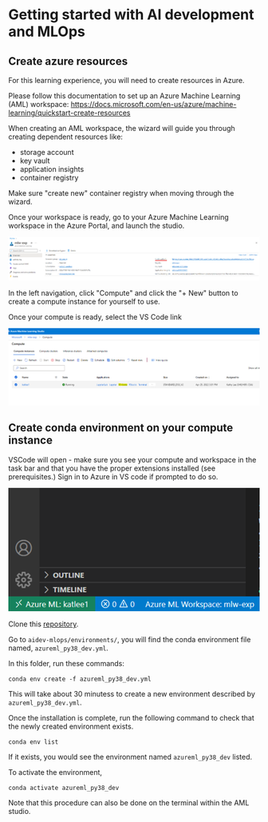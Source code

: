 # Getting started with AI development and MLOps

## Create azure resources 

For this learning experience, you will need to create resources in Azure. 

Please follow this documentation to set up an Azure Machine Learning (AML) workspace:
https://docs.microsoft.com/en-us/azure/machine-learning/quickstart-create-resources

When creating an AML workspace, the wizard will guide you through creating dependent resources like:
- storage account
- key vault
- application insights
- container registry

Make sure "create new" container registry when moving through the wizard.

Once your workspace is ready, go to your Azure Machine Learning workspace in the Azure Portal, and launch the studio.

![studio](docs/assets/aml-studio.png)

In the left navigation, click "Compute" and click the "+ New" button to create a compute instance for yourself to use.

Once your compute is ready, select the VS Code link

![vscode](docs/assets/compute.png)

## Create conda environment on your compute instance

VSCode will open - make sure you see your compute and workspace in the task bar and that you have the proper extensions installed (see prerequisites.) Sign in to Azure in VS code if prompted to do so.

![remote](docs/assets/remote-and-ws.png)

Clone this [repository](https://github.com/csu-devsquad-latam/aidev-mlops).

Go to `aidev-mlops/environments/`, you will find the conda environment file named, `azureml_py38_dev.yml`. 

In this folder, run these commands:

```
conda env create -f azureml_py38_dev.yml
```

This will take about 30 minutess to create a new environment described by `azureml_py38_dev.yml`. 

Once the installation is complete, run the following command to check that the newly created environment exists.

```
conda env list
```

If it exists, you would see the environment named `azureml_py38_dev` listed.

To activate the environment, 

```
conda activate azureml_py38_dev
```

Note that this procedure can also be done on the terminal within the AML studio.




